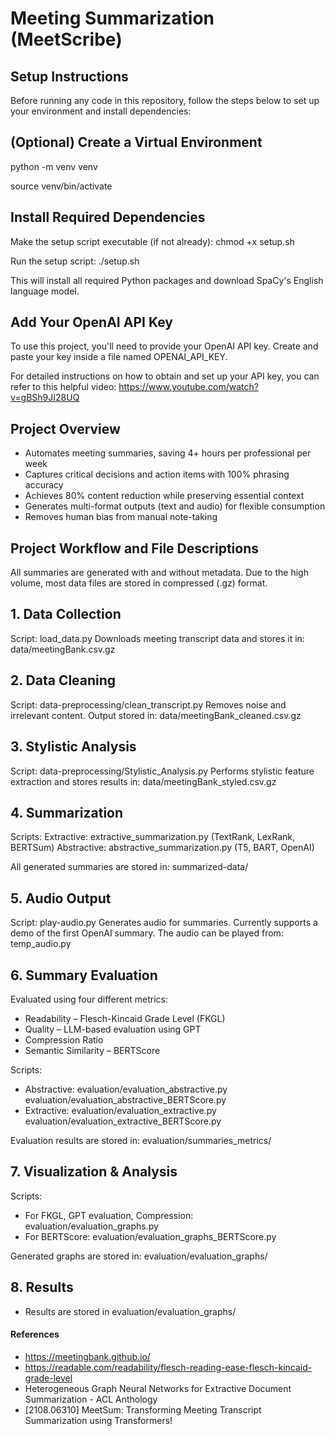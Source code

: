 # Meeting Summarization (MeetScribe)


##  Setup Instructions

Before running any code in this repository, follow the steps below to set up your environment and install dependencies:


## (Optional) Create a Virtual Environment

python -m venv venv

source venv/bin/activate


## Install Required Dependencies
Make the setup script executable (if not already):
chmod +x setup.sh

Run the setup script:
./setup.sh

This will install all required Python packages and download SpaCy's English language model.


## Add Your OpenAI API Key
To use this project, you'll need to provide your OpenAI API key.
Create and paste your key inside a file named OPENAI_API_KEY.

For detailed instructions on how to obtain and set up your API key, you can refer to this helpful video: https://www.youtube.com/watch?v=gBSh9JI28UQ  


##  Project Overview
- Automates meeting summaries, saving 4+ hours per professional per week
- Captures critical decisions and action items with 100% phrasing accuracy
- Achieves 80% content reduction while preserving essential context
- Generates multi-format outputs (text and audio) for flexible consumption
- Removes human bias from manual note-taking


##  Project Workflow and File Descriptions
All summaries are generated with and without metadata. Due to the high volume, most data files are stored in compressed (.gz) format.


## 1. Data Collection
Script: load_data.py
Downloads meeting transcript data and stores it in: data/meetingBank.csv.gz


## 2. Data Cleaning
Script: data-preprocessing/clean_transcript.py
Removes noise and irrelevant content. Output stored in: data/meetingBank_cleaned.csv.gz


## 3. Stylistic Analysis
Script: data-preprocessing/Stylistic_Analysis.py
Performs stylistic feature extraction and stores results in: data/meetingBank_styled.csv.gz


## 4. Summarization
Scripts:
Extractive: extractive_summarization.py (TextRank, LexRank, BERTSum)
Abstractive: abstractive_summarization.py (T5, BART, OpenAI)

All generated summaries are stored in: summarized-data/


## 5. Audio Output
Script: play-audio.py
Generates audio for summaries. Currently supports a demo of the first OpenAI summary.
The audio can be played from: temp_audio.py


## 6. Summary Evaluation
Evaluated using four different metrics:
- Readability – Flesch-Kincaid Grade Level (FKGL)
- Quality – LLM-based evaluation using GPT
- Compression Ratio
- Semantic Similarity – BERTScore

Scripts:
- Abstractive:
  evaluation/evaluation_abstractive.py
  evaluation/evaluation_abstractive_BERTScore.py
- Extractive:
  evaluation/evaluation_extractive.py
  evaluation/evaluation_extractive_BERTScore.py

Evaluation results are stored in: evaluation/summaries_metrics/


## 7. Visualization & Analysis
Scripts:
- For FKGL, GPT evaluation, Compression: evaluation/evaluation_graphs.py
- For BERTScore: evaluation/evaluation_graphs_BERTScore.py

Generated graphs are stored in: evaluation/evaluation_graphs/


## 8. Results
- Results are stored in evaluation/evaluation_graphs/


#### References
- https://meetingbank.github.io/
- https://readable.com/readability/flesch-reading-ease-flesch-kincaid-grade-level
- Heterogeneous Graph Neural Networks for Extractive Document Summarization - ACL Anthology
- [2108.06310] MeetSum: Transforming Meeting Transcript Summarization using Transformers!
